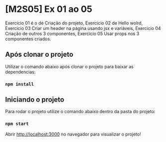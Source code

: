 # [M2S05] Ex 01 ao 05

Exercicio 01 é o de  Criação do projeto, Exercicio 02 de Hello wolrd, Exercicio 03 Criar um header na página usando jsx e variáveis, Exercicio 04 Criação de outros 3 componentes, Exercicio 05 Usar props nos 3 componentes criados.

## Após clonar o projeto

Utilizar o comando abaixo após clonar o projeto para baixar as dependencias:

### `npm install`
## Iniciando o projeto

Para rodar o projeto utilize o comando abaixo dentro da pasta do projeto:

### `npm start`

Abrir [http://localhost:3000](http://localhost:3000) no navegador para visualizar o projeto!

